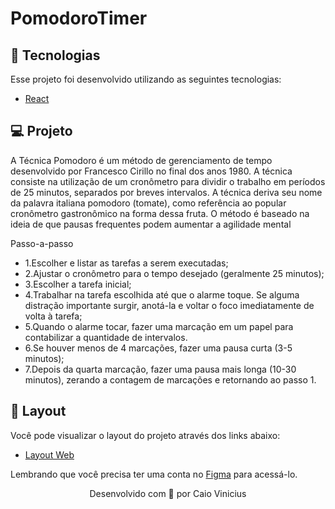 # PomodoroTimer

## 🚀 Tecnologias

Esse projeto foi desenvolvido utilizando as seguintes tecnologias:

- [React](https://pt-br.reactjs.org/)

## 💻 Projeto

A Técnica Pomodoro é um método de gerenciamento de tempo desenvolvido por Francesco Cirillo no final dos anos 1980. A técnica consiste na utilização de um cronômetro para dividir o trabalho em períodos de 25 minutos, separados por breves intervalos. A técnica deriva seu nome da palavra italiana pomodoro (tomate), como referência ao popular cronômetro gastronômico na forma dessa fruta. O método é baseado na ideia de que pausas frequentes podem aumentar a agilidade mental

Passo-a-passo
- 1.Escolher e listar as tarefas a serem executadas;
- 2.Ajustar o cronômetro para o tempo desejado (geralmente 25 minutos);
- 3.Escolher a tarefa inicial;
- 4.Trabalhar na tarefa escolhida até que o alarme toque. Se alguma distração importante surgir, anotá-la e voltar o foco imediatamente de volta à tarefa;
- 5.Quando o alarme tocar, fazer uma marcação em um papel para contabilizar a quantidade de intervalos.
- 6.Se houver menos de 4 marcações, fazer uma pausa curta (3-5 minutos);
- 7.Depois da quarta marcação, fazer uma pausa mais longa (10-30 minutos), zerando a contagem de marcações e retornando ao passo 1.
 


## 🔖 Layout

Você pode visualizar o layout do projeto através dos links abaixo:

- [Layout Web](https://www.figma.com/file/buh0WtXEWOoRT07urFKrwB/Move.it-2.0-(Copy)-(Copy)?node-id=160%3A2761) 

Lembrando que você precisa ter uma conta no [Figma](http://figma.com/) para acessá-lo.


<p align="center">Desenvolvido com 💜 por Caio Vinicius</p>


